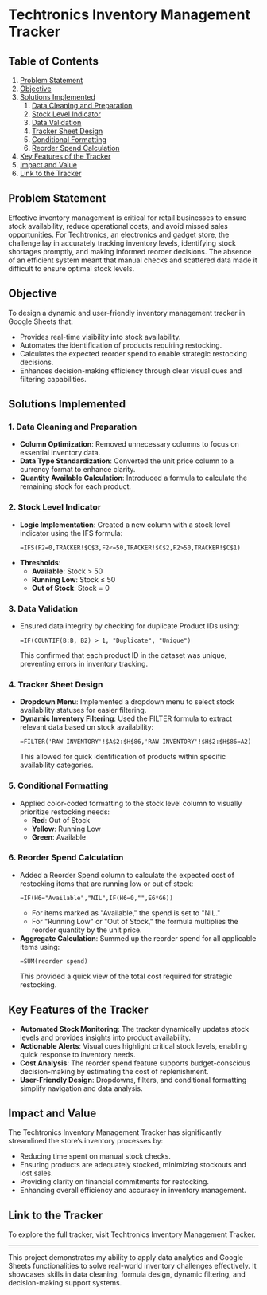 # Techtronics Inventory Management Tracker

## Table of Contents
1. [Problem Statement](#problem-statement)
2. [Objective](#objective)
3. [Solutions Implemented](#solutions-implemented)
    1. [Data Cleaning and Preparation](#data-cleaning-and-preparation)
    2. [Stock Level Indicator](#stock-level-indicator)
    3. [Data Validation](#data-validation)
    4. [Tracker Sheet Design](#tracker-sheet-design)
    5. [Conditional Formatting](#conditional-formatting)
    6. [Reorder Spend Calculation](#reorder-spend-calculation)
4. [Key Features of the Tracker](#key-features-of-the-tracker)
5. [Impact and Value](#impact-and-value)
6. [Link to the Tracker](#link-to-the-tracker)

## Problem Statement
Effective inventory management is critical for retail businesses to ensure stock availability, reduce operational costs, and avoid missed sales opportunities. For Techtronics, an electronics and gadget store, the challenge lay in accurately tracking inventory levels, identifying stock shortages promptly, and making informed reorder decisions. The absence of an efficient system meant that manual checks and scattered data made it difficult to ensure optimal stock levels.

## Objective
To design a dynamic and user-friendly inventory management tracker in Google Sheets that:
- Provides real-time visibility into stock availability.
- Automates the identification of products requiring restocking.
- Calculates the expected reorder spend to enable strategic restocking decisions.
- Enhances decision-making efficiency through clear visual cues and filtering capabilities.

## Solutions Implemented

### 1. Data Cleaning and Preparation
- **Column Optimization**: Removed unnecessary columns to focus on essential inventory data.
- **Data Type Standardization**: Converted the unit price column to a currency format to enhance clarity.
- **Quantity Available Calculation**: Introduced a formula to calculate the remaining stock for each product.

### 2. Stock Level Indicator
- **Logic Implementation**: Created a new column with a stock level indicator using the IFS formula:
    ```excel
    =IFS(F2=0,TRACKER!$C$3,F2<=50,TRACKER!$C$2,F2>50,TRACKER!$C$1)
    ```
- **Thresholds**:
    - **Available**: Stock > 50
    - **Running Low**: Stock ≤ 50
    - **Out of Stock**: Stock = 0

### 3. Data Validation
- Ensured data integrity by checking for duplicate Product IDs using:
    ```excel
    =IF(COUNTIF(B:B, B2) > 1, "Duplicate", "Unique")
    ```
    This confirmed that each product ID in the dataset was unique, preventing errors in inventory tracking.

### 4. Tracker Sheet Design
- **Dropdown Menu**: Implemented a dropdown menu to select stock availability statuses for easier filtering.
- **Dynamic Inventory Filtering**: Used the FILTER formula to extract relevant data based on stock availability:
    ```excel
    =FILTER('RAW INVENTORY'!$A$2:$H$86,'RAW INVENTORY'!$H$2:$H$86=A2)
    ```
    This allowed for quick identification of products within specific availability categories.

### 5. Conditional Formatting
- Applied color-coded formatting to the stock level column to visually prioritize restocking needs:
    - **Red**: Out of Stock
    - **Yellow**: Running Low
    - **Green**: Available

### 6. Reorder Spend Calculation
- Added a Reorder Spend column to calculate the expected cost of restocking items that are running low or out of stock:
    ```excel
    =IF(H6="Available","NIL",IF(H6=0,"",E6*G6))
    ```
    - For items marked as "Available," the spend is set to "NIL."
    - For "Running Low" or "Out of Stock," the formula multiplies the reorder quantity by the unit price.
- **Aggregate Calculation**: Summed up the reorder spend for all applicable items using:
    ```excel
    =SUM(reorder spend)
    ```
    This provided a quick view of the total cost required for strategic restocking.

## Key Features of the Tracker
- **Automated Stock Monitoring**: The tracker dynamically updates stock levels and provides insights into product availability.
- **Actionable Alerts**: Visual cues highlight critical stock levels, enabling quick response to inventory needs.
- **Cost Analysis**: The reorder spend feature supports budget-conscious decision-making by estimating the cost of replenishment.
- **User-Friendly Design**: Dropdowns, filters, and conditional formatting simplify navigation and data analysis.

## Impact and Value
The Techtronics Inventory Management Tracker has significantly streamlined the store’s inventory processes by:
- Reducing time spent on manual stock checks.
- Ensuring products are adequately stocked, minimizing stockouts and lost sales.
- Providing clarity on financial commitments for restocking.
- Enhancing overall efficiency and accuracy in inventory management.

## Link to the Tracker
To explore the full tracker, visit Techtronics Inventory Management Tracker.

---

This project demonstrates my ability to apply data analytics and Google Sheets functionalities to solve real-world inventory challenges effectively. It showcases skills in data cleaning, formula design, dynamic filtering, and decision-making support systems.

